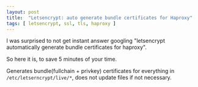 ```yaml
---
layout: post
title:  "Letsencrypt: auto generate bundle certificates for Haproxy"
tags: [ letsencrypt, ssl, tls, haproxy ]
---
```


I was surprised to not get instant answer googling "letsencrypt automatically generate bundle certificates for haproxy".

So here it is, to save 5 minutes of your time.

Generates bundle(fullchain + privkey) certificates for everything in `/etc/letserncrypt/live/*`, does not update files if not necessary.

<script src="https://gist.github.com/selivan/a65b2c8dfe1a2563b50d822727fa7d0f.js"></script>
